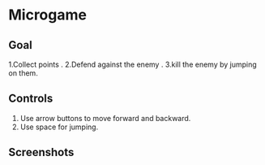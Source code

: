# Microgame

## Goal
1.Collect points .
2.Defend against the enemy .
3.kill the enemy by jumping on them.

## Controls
1. Use arrow buttons to move forward and backward.
2. Use space for jumping.

## Screenshots
